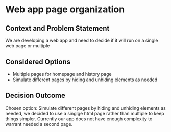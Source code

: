 # Web app page organization

## Context and Problem Statement

We are developing a web app and need to decide if it will run on a single web page or multiple

## Considered Options

*   Multiple pages for homepage and history page
*   Simulate different pages by hiding and unhiding elements as needed

## Decision Outcome

Chosen option: Simulate different pages by hiding and unhiding elements as needed, we decided to use a singlge html page rather than multiple to keep things simpler. Currently our app does not have enough complexity to warrant needed a second page.

